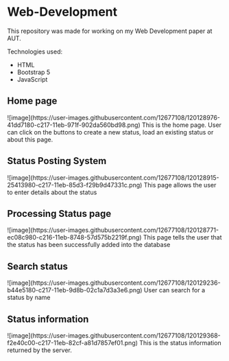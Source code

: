 # Web-Development
This repository was made for working on my Web Development paper at AUT.  <br>

Technologies used: 
* HTML
* Bootstrap 5
* JavaScript

<h2>Home page</h2>
![image](https://user-images.githubusercontent.com/12677108/120128976-41dd7180-c217-11eb-971f-902da560bd98.png)
This is the home page. User can click on the buttons to create a new status, load an existing status or about this page.

<h2>Status Posting System</h2>
![image](https://user-images.githubusercontent.com/12677108/120128915-25413980-c217-11eb-85d3-f29b9d47331c.png)
This page allows the user to enter details about the status

<h2>Processing Status page</h2>
![image](https://user-images.githubusercontent.com/12677108/120128771-ec08c980-c216-11eb-8748-57d575b2219f.png)
This page tells the user that the status has been successfully added into the database

<h2>Search status</h2>
![image](https://user-images.githubusercontent.com/12677108/120129236-b44e5180-c217-11eb-9d8b-02c1a7d3a3e6.png)
User can search for a status by name

<h2>Status information</h2>
![image](https://user-images.githubusercontent.com/12677108/120129368-f2e40c00-c217-11eb-82cf-a81d7857ef01.png)
This is the status information returned by the server.
